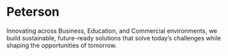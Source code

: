 # Peterson
Innovating across Business, Education, and Commercial environments, we build sustainable, future-ready solutions that solve today’s challenges while shaping the opportunities of tomorrow.
